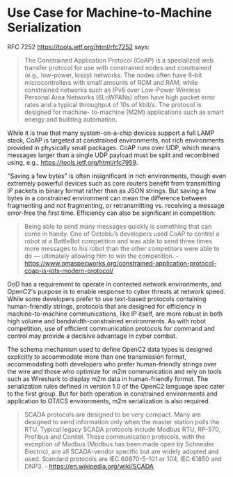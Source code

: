 # Use Case for Machine-to-Machine Serialization
RFC 7252 https://tools.ietf.org/html/rfc7252 says:
> The Constrained Application Protocol (CoAP) is a specialized web
> transfer protocol for use with constrained nodes and constrained
> (e.g., low-power, lossy) networks.  The nodes often have 8-bit
> microcontrollers with small amounts of ROM and RAM, while constrained
> networks such as IPv6 over Low-Power Wireless Personal Area Networks
> (6LoWPANs) often have high packet error rates and a typical
> throughput of 10s of kbit/s.  The protocol is designed for machine-
> to-machine (M2M) applications such as smart energy and building
> automation.

While it is true that many system-on-a-chip devices support a full LAMP stack, CoAP is targeted at constrained environments, not rich environments provided in physically small packages.  CoAP runs over UDP, which means messages larger than a single UDP payload must be split and recombined using, e.g., https://tools.ietf.org/html/rfc7959.

"Saving a few bytes" is often insignificant in rich environments, though even extremely powerful devices such as core routers benefit from transmitting IP packets in binary format rather than as JSON strings.  But saving a few bytes in a constrained environment can mean the difference between fragmenting and not fragmenting, or retransmitting vs. receiving a message error-free the first time.  Efficiency can also be significant in competition:
> Being able to send many messages quickly is something that can come in handy. One of Octoblu’s developers used CoAP to control a robot at a BattleBot competition and was able to send three times more messages to his robot than the other competitors were able to do — ultimately allowing him to win the competition. - https://www.omaspecworks.org/constrained-application-protocol-coap-is-iots-modern-protocol/

DoD has a requirement to operate in contested network environments, and OpenC2's purpose is to enable response to cyber threats at network speed.  While some developers prefer to use text-based protocols containing human-friendly strings, protocols that are designed for efficiency in machine-to-machine communications, like IP itself, are more robust in both high volume and bandwidth-constrained environments.  As with robot competition, use of efficient communication protocols for command and control may provide a decisive advantage in cyber combat.

The schema mechanism used to define OpenC2 data types is designed explicitly to accommodate more than one transmission format, accommodating both developers who prefer human-friendly strings over the wire and those who optimize for m2m communication and rely on tools such as Wireshark to display m2m data in human-friendly format.  The serialization rules defined in version 1.0 of the OpenC2 language spec cater to the first group.  But for both operation in constrained environments and application to OT/ICS environments, m2m serialization is also required.

> SCADA protocols are designed to be very compact. Many are designed to send information only when the master station polls the RTU. Typical legacy SCADA protocols include Modbus RTU, RP-570, Profibus and Conitel. These communication protocols, with the exception of Modbus (Modbus has been made open by Schneider Electric), are all SCADA-vendor specific but are widely adopted and used. Standard protocols are IEC 60870-5-101 or 104, IEC 61850 and DNP3. - https://en.wikipedia.org/wiki/SCADA
